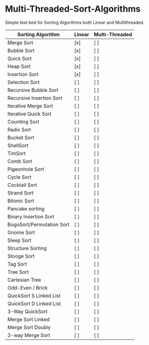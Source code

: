 # Multi-Threaded-Sort-Algorithms
Simple test bed for Sorting Algorithms both Linear and Multithreaded. 


Sorting Algorithm            | Linear  | Multi-Threaded
-----------------------------|---------|-------------
Merge Sort                   |  [x]    |  [ ]
Bubble Sort                  |  [x]    |  [ ]
Quick Sort				     |  [x]    |  [ ]                  
Heap Sort				     |  [x]    |  [ ]                  
Insertion Sort			     |  [x]    |  [ ]                  
Selection Sort               |  [ ]    |  [ ]                                       
Recursive Bubble Sort	     |  [ ]    |  [ ]                  
Recursive Insertion Sort     |  [ ]    |  [ ]                  
Iterative Merge Sort	     |  [ ]    |  [ ]                  
Iterative Quick Sort	     |  [ ]    |  [ ]                  
Counting Sort			     |  [ ]    |  [ ]                  
Radix Sort				     |  [ ]    |  [ ]                  
Bucket Sort				     |  [ ]    |  [ ]                  
ShellSort				     |  [ ]    |  [ ]                  
TimSort					     |  [ ]    |  [ ]                  
Comb Sort				     |  [ ]    |  [ ]                  
Pigeonhole Sort			     |  [ ]    |  [ ]                  
Cycle Sort				     |  [ ]    |  [ ]                  
Cocktail Sort			     |  [ ]    |  [ ]                  
Strand Sort				     |  [ ]    |  [ ]                  
Bitonic Sort			     |  [ ]    |  [ ]                  
Pancake sorting			     |  [ ]    |  [ ]                  
Binary Insertion Sort	     |  [ ]    |  [ ]                  
BogoSort/Permutation Sort	 |  [ ]    |  [ ]
Gnome Sort					 |  [ ]    |  [ ]
Sleep Sort  				 |  [ ]    |  [ ]
Structure Sorting  			 |  [ ]    |  [ ]
Stooge Sort					 |  [ ]    |  [ ]
Tag Sort  					 |  [ ]    |  [ ]
Tree Sort					 |  [ ]    |  [ ]
Cartesian Tree 				 |  [ ]    |  [ ]
Odd-Even / Brick 			 |  [ ]    |  [ ]
QuickSort S Linked List		 |  [ ]    |  [ ]
QuickSort D Linked List		 |  [ ]    |  [ ]
3-Way QuickSort 			 |  [ ]    |  [ ]
Merge Sort Linked 			 |  [ ]    |  [ ]
Merge Sort Doubly  			 |  [ ]    |  [ ]
3-way Merge Sort			 |  [ ]    |  [ ]